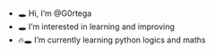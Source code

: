 - 🕳 Hi, I’m @G0rtega
- 🕳 I’m interested in learning and improving
- 🔥🕳 I’m currently learning python logics and maths
  

